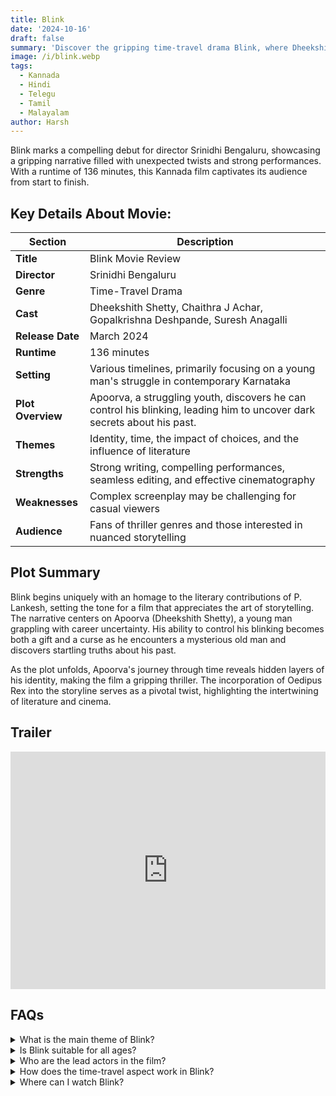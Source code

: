 ```yaml
---
title: Blink
date: '2024-10-16'
draft: false
summary: 'Discover the gripping time-travel drama Blink, where Dheekshith Shetty navigates past mysteries in a captivating narrative'
image: /i/blink.webp
tags:
  - Kannada
  - Hindi
  - Telegu
  - Tamil
  - Malayalam
author: Harsh
---
```


Blink marks a compelling debut for director Srinidhi Bengaluru, showcasing a gripping narrative filled with unexpected twists and strong performances. With a runtime of 136 minutes, this Kannada film captivates its audience from start to finish.

## Key Details About Movie:

| **Section**       | **Description**                                                                                                         |
| ----------------- | ----------------------------------------------------------------------------------------------------------------------- |
| **Title**         | Blink Movie Review                                                                                                      |
| **Director**      | Srinidhi Bengaluru                                                                                                      |
| **Genre**         | Time-Travel Drama                                                                                                       |
| **Cast**          | Dheekshith Shetty, Chaithra J Achar, Gopalkrishna Deshpande, Suresh Anagalli                                            |
| **Release Date**  | March 2024                                                                                                              |
| **Runtime**       | 136 minutes                                                                                                             |
| **Setting**       | Various timelines, primarily focusing on a young man's struggle in contemporary Karnataka                               |
| **Plot Overview** | Apoorva, a struggling youth, discovers he can control his blinking, leading him to uncover dark secrets about his past. |
| **Themes**        | Identity, time, the impact of choices, and the influence of literature                                                  |
| **Strengths**     | Strong writing, compelling performances, seamless editing, and effective cinematography                                 |
| **Weaknesses**    | Complex screenplay may be challenging for casual viewers                                                                |
| **Audience**      | Fans of thriller genres and those interested in nuanced storytelling                                                    |

## Plot Summary

Blink begins uniquely with an homage to the literary contributions of P. Lankesh, setting the tone for a film that appreciates the art of storytelling. The narrative centers on Apoorva (Dheekshith Shetty), a young man grappling with career uncertainty. His ability to control his blinking becomes both a gift and a curse as he encounters a mysterious old man and discovers startling truths about his past.

As the plot unfolds, Apoorva's journey through time reveals hidden layers of his identity, making the film a gripping thriller. The incorporation of Oedipus Rex into the storyline serves as a pivotal twist, highlighting the intertwining of literature and cinema.

## Trailer

<iframe width="100%" height="380" src="https://www.youtube.com/embed/QmmfQLWZ6xA?si=pXNSxoVuQ94yY217" title={title} frameborder="0" allow="accelerometer; autoplay; clipboard-write; encrypted-media; gyroscope; picture-in-picture; web-share" referrerpolicy="strict-origin-when-cross-origin" allowfullscreen></iframe>

## FAQs

<details>
  <summary>What is the main theme of Blink?</summary>
  <p>The film explores identity, the impact of choices, and the influence of literature on our lives.</p>
</details>

<details>
  <summary>Is Blink suitable for all ages?</summary>
  <p>Due to its complex narrative, it may be more suitable for older teens and adults.</p>
</details>

<details>
  <summary>Who are the lead actors in the film?</summary>
  <p>The film features Dheekshith Shetty, Chaithra J Achar, and Gopalkrishna Deshpande in key roles.</p>
</details>

<details>
  <summary>How does the time-travel aspect work in Blink?</summary>
  <p>Apoorva's ability to control his blinking allows him to navigate different timelines, uncovering secrets about his past.</p>
</details>

<details>
  <summary>Where can I watch Blink?</summary>
  <p>The film is currently in theaters; check local listings for showtimes.</p>
</details>
